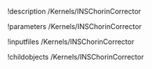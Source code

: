 !description /Kernels/INSChorinCorrector

!parameters /Kernels/INSChorinCorrector

!inputfiles /Kernels/INSChorinCorrector

!childobjects /Kernels/INSChorinCorrector
